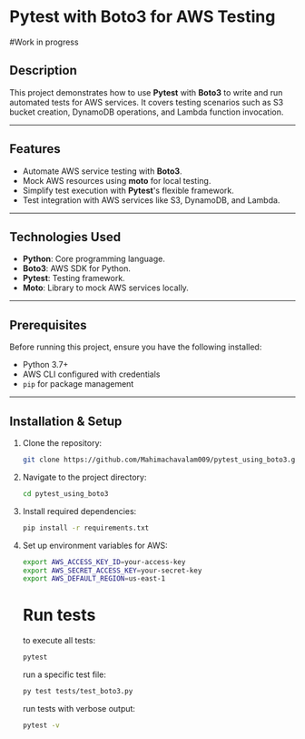# Pytest with Boto3 for AWS Testing
#Work in progress

## Description
This project demonstrates how to use **Pytest** with **Boto3** to write and run automated tests for AWS services. It covers testing scenarios such as S3 bucket creation, DynamoDB operations, and Lambda function invocation.

---

## Features
- Automate AWS service testing with **Boto3**.
- Mock AWS resources using **moto** for local testing.
- Simplify test execution with **Pytest**'s flexible framework.
- Test integration with AWS services like S3, DynamoDB, and Lambda.

---

## Technologies Used
- **Python**: Core programming language.
- **Boto3**: AWS SDK for Python.
- **Pytest**: Testing framework.
- **Moto**: Library to mock AWS services locally.

---

## Prerequisites
Before running this project, ensure you have the following installed:
- Python 3.7+
- AWS CLI configured with credentials
- `pip` for package management

---

## Installation & Setup
1. Clone the repository:
   ```bash
   git clone https://github.com/Mahimachavalam009/pytest_using_boto3.git
   ```
2. Navigate to the project directory:
   ```bash
   cd pytest_using_boto3
   ```

3. Install required dependencies:
   ```bash
   pip install -r requirements.txt
   ```

4. Set up environment variables for AWS:
   ```bash
   export AWS_ACCESS_KEY_ID=your-access-key
   export AWS_SECRET_ACCESS_KEY=your-secret-key
   export AWS_DEFAULT_REGION=us-east-1
   ```

   # Run tests
   to execute all tests:
   ```bash
   pytest
   ```

   run a specific test file:
   ```bash
   py test tests/test_boto3.py
   ```

   run tests with verbose output:
   ```bash
   pytest -v
   ```

   
